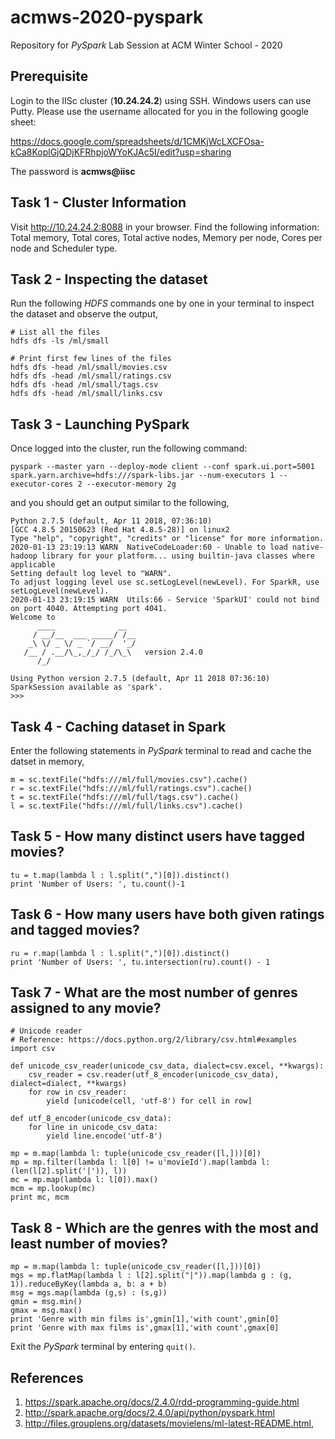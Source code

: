 # acmws-2020-pyspark
Repository for *PySpark* Lab Session at ACM Winter School - 2020

## Prerequisite

Login to the IISc cluster (**10.24.24.2**) using SSH. Windows users can use Putty. Please use the username allocated for you in the following google sheet:

https://docs.google.com/spreadsheets/d/1CMKjWcLXCFOsa-kCa8KoplGjQDjKFRhpjoWYoKJAc5I/edit?usp=sharing

The password is **acmws@iisc**

## Task 1 - Cluster Information

Visit http://10.24.24.2:8088 in your browser. Find the following information: Total memory, Total cores, Total active nodes, Memory per node, Cores per node and Scheduler type.

## Task 2 - Inspecting the dataset

Run the following *HDFS* commands one by one in your terminal to inspect the dataset and observe the output,

```
# List all the files
hdfs dfs -ls /ml/small 

# Print first few lines of the files
hdfs dfs -head /ml/small/movies.csv
hdfs dfs -head /ml/small/ratings.csv
hdfs dfs -head /ml/small/tags.csv
hdfs dfs -head /ml/small/links.csv
```

## Task 3 - Launching PySpark

Once logged into the cluster, run the following command:
```
pyspark --master yarn --deploy-mode client --conf spark.ui.port=5001 spark.yarn.archive=hdfs:///spark-libs.jar --num-executors 1 --executor-cores 2 --executor-memory 2g
```
and you should get an output similar to the following,
```
Python 2.7.5 (default, Apr 11 2018, 07:36:10)
[GCC 4.8.5 20150623 (Red Hat 4.8.5-28)] on linux2
Type "help", "copyright", "credits" or "license" for more information.
2020-01-13 23:19:13 WARN  NativeCodeLoader:60 - Unable to load native-hadoop library for your platform... using builtin-java classes where applicable
Setting default log level to "WARN".
To adjust logging level use sc.setLogLevel(newLevel). For SparkR, use setLogLevel(newLevel).
2020-01-13 23:19:15 WARN  Utils:66 - Service 'SparkUI' could not bind on port 4040. Attempting port 4041.
Welcome to
      ____              __
     / __/__  ___ _____/ /__
    _\ \/ _ \/ _ `/ __/  '_/
   /__ / .__/\_,_/_/ /_/\_\   version 2.4.0
      /_/

Using Python version 2.7.5 (default, Apr 11 2018 07:36:10)
SparkSession available as 'spark'.
>>>
```

## Task 4 - Caching dataset in Spark

Enter the following statements in *PySpark* terminal to read and cache the datset in memory,
```
m = sc.textFile("hdfs:///ml/full/movies.csv").cache()
r = sc.textFile("hdfs:///ml/full/ratings.csv").cache()
t = sc.textFile("hdfs:///ml/full/tags.csv").cache()
l = sc.textFile("hdfs:///ml/full/links.csv").cache()
```

## Task 5 - How many distinct users have tagged movies? 
```
tu = t.map(lambda l : l.split(",")[0]).distinct()
print 'Number of Users: ', tu.count()-1
```

## Task 6 - How many users have both given ratings and tagged movies?
```
ru = r.map(lambda l : l.split(",")[0]).distinct()
print 'Number of Users: ', tu.intersection(ru).count() - 1
```

## Task 7 - What are the most number of genres assigned to any movie?
```
# Unicode reader
# Reference: https://docs.python.org/2/library/csv.html#examples
import csv

def unicode_csv_reader(unicode_csv_data, dialect=csv.excel, **kwargs):
    csv_reader = csv.reader(utf_8_encoder(unicode_csv_data), dialect=dialect, **kwargs)
    for row in csv_reader:
        yield [unicode(cell, 'utf-8') for cell in row]

def utf_8_encoder(unicode_csv_data):
    for line in unicode_csv_data:
        yield line.encode('utf-8')

mp = m.map(lambda l: tuple(unicode_csv_reader([l,]))[0])
mp = mp.filter(lambda l: l[0] != u'movieId').map(lambda l: (len(l[2].split('|')), l))
mc = mp.map(lambda l: l[0]).max()
mcm = mp.lookup(mc)
print mc, mcm
```


## Task 8 - Which are the genres with the most and least number of movies?
```
mp = m.map(lambda l: tuple(unicode_csv_reader([l,]))[0])
mgs = mp.flatMap(lambda l : l[2].split("|")).map(lambda g : (g, 1)).reduceByKey(lambda a, b: a + b)
msg = mgs.map(lambda (g,s) : (s,g))
gmin = msg.min()
gmax = msg.max()
print 'Genre with min films is',gmin[1],'with count',gmin[0]
print 'Genre with max films is',gmax[1],'with count',gmax[0]
```

Exit the *PySpark* terminal by entering `quit()`. 

## References

1. https://spark.apache.org/docs/2.4.0/rdd-programming-guide.html
2. http://spark.apache.org/docs/2.4.0/api/python/pyspark.html
3. http://files.grouplens.org/datasets/movielens/ml-latest-README.html,
